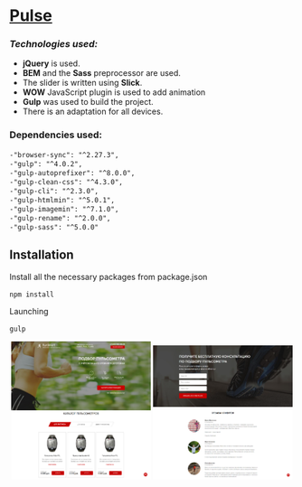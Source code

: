 # [Pulse](https://mkaell.github.io/Pulse/dist/)

### _Technologies used:_ 
- **jQuery** is used.
- **BEM** and the **Sass** preprocessor are used.
- The slider is written using **Slick**.
- **WOW** JavaScript plugin is used to add animation
- **Gulp** was used to build the project.
-  There is an adaptation for all devices.

### Dependencies used:
```
-"browser-sync": "^2.27.3",
-"gulp": "^4.0.2",
-"gulp-autoprefixer": "^8.0.0",
-"gulp-clean-css": "^4.3.0",
-"gulp-cli": "^2.3.0",
-"gulp-htmlmin": "^5.0.1",
-"gulp-imagemin": "^7.1.0",
-"gulp-rename": "^2.0.0",
-"gulp-sass": "^5.0.0"
```

## Installation

Install all the necessary packages from package.json

```bash
npm install
```

Launching

```bash
gulp
```

<div align="center">
  <img src="./src/img/screens/screen-first.png" align="center" width='49%'>
  <img src="./src/img/screens/screen-second.png"align="center" width='49%'>
  <img src="./src/img/screens/screen-third.png"align="center" width='49%'>
  <img src="./src/img/screens/screen-fourth.png"align="center" width='49%'>
</div>
